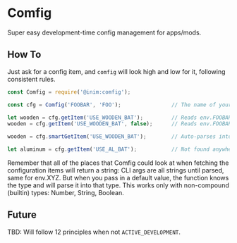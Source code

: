 # Comfig

Super easy development-time config management for apps/mods.

## How To

Just ask for a config item, and `comfig` will look high and low for it, following
consistent rules.

```javascript
const Comfig = require('@inim:comfig');

const cfg = Comfig('FOOBAR', 'FOO');                // The name of your app/lib

let wooden = cfg.getItem('USE_WOODEN_BAT');         // Reads env.FOOBAR_USE_WOODEN_BAT, or --use-wooden-bat; gets the string "true"
wooden = cfg.getItem('USE_WOODEN_BAT', false);      // Reads env.FOOBAR_USE_WOODEN_BAT, or --use-wooden-bat; gets the boolean true

wooden = cfg.smartGetItem('USE_WOODEN_BAT');        // Auto-parses into Number, Boolean, Date, JSON (so an Object), or String

let aluminum = cfg.getItem('USE_AL_BAT');           // Not found anywhere: aluminum is undefined
```

Remember that all of the places that Comfig could look at when fetching the configuration items
will return a string: CLI args are all strings until parsed, same for env.XYZ. But when you
pass in a default value, the function knows the type and will parse it into that type. This works
only with non-compound (builtin) types: Number, String, Boolean.

## Future

TBD: Will follow 12 principles when not `ACTIVE_DEVELOPMENT`.

